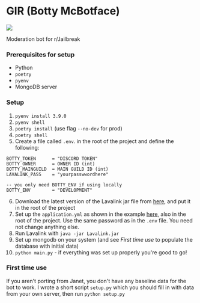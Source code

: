 # GIR (Botty McBotface)
![](https://media.discordapp.net/attachments/688121419980341282/787792406443458610/gggggggir.png)

Moderation bot for r/Jailbreak

### Prerequisites for setup
- Python
- `poetry`
- `pyenv`
- MongoDB server

### Setup
1. `pyenv install 3.9.0`
2. `pyenv shell`
3. `poetry install` (use flag `--no-dev` for prod)
4. `poetry shell`
5. Create a file called `.env`. in the root of the project and define the following:
```
BOTTY_TOKEN      = "DISCORD TOKEN"
BOTTY_OWNER      = OWNER ID (int)
BOTTY_MAINGUILD  = MAIN GUILD ID (int)
LAVALINK_PASS    = "yourpasswwordhere"

-- you only need BOTTY_ENV if using locally
BOTTY_ENV        = "DEVELOPMENT"
```

6. Download the latest version of the Lavalink jar file from [here](https://github.com/Frederikam/Lavalink/releases/), and put it in the root of the project
7. Set up the `application.yml` as shown in the example [here](https://github.com/Frederikam/Lavalink/blob/master/LavalinkServer/application.yml.example/), also in the root of the project. Use the same password as in the `.env` file. You need not change anything else.
8. Run Lavalink with `java -jar Lavalink.jar`
9. Set up mongodb on your system (and see *First time use* to populate the database with initial data)
10. `python main.py` - if everything was set up properly you're good to go!

### First time use

If you aren't porting from Janet, you don't have any baseline data for the bot to work. I wrote a short script `setup.py` which you should fill in with data from your own server, then run `python setup.py`
